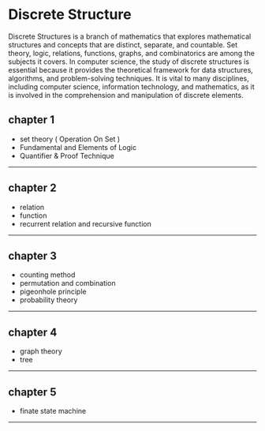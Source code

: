 # Discrete Structure

Discrete Structures is a branch of mathematics that explores mathematical structures and concepts that are distinct, separate, and countable. Set theory, logic, relations, functions, graphs, and combinatorics are among the subjects it covers. In computer science, the study of discrete structures is essential because it provides the theoretical framework for data structures, algorithms, and problem-solving techniques. It is vital to many disciplines, including computer science, information technology, and mathematics, as it is involved in the comprehension and manipulation of discrete elements.

chapter 1 
-
- set theory ( Operation On Set )
- Fundamental and Elements of Logic
- Quantifier & Proof Technique
-------

chapter 2
-
- relation
- function
- recurrent relation and recursive function
-------

chapter 3
-
- counting method
- permutation and combination
- pigeonhole principle
- probability theory 

----------

chapter 4
-
- graph theory
- tree

--------
chapter 5
---
- finate state machine
---------
